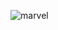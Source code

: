 ![marvel](https://user-images.githubusercontent.com/109609406/213872626-81aca0d4-44c2-482e-9f55-d07a0c25bf83.jpg)
